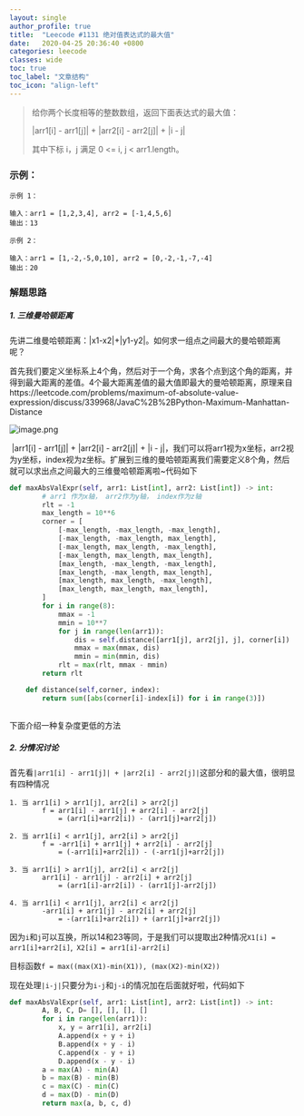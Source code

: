 ```yaml
---
layout: single
author_profile: true
title:  "Leecode #1131 绝对值表达式的最大值"
date:   2020-04-25 20:36:40 +0800
categories: leecode
classes: wide
toc: true
toc_label: "文章结构"
toc_icon: "align-left"
---
```


> 给你两个长度相等的整数数组，返回下面表达式的最大值：
>
> |arr1[i] - arr1[j]| + |arr2[i] - arr2[j]| + |i - j|
>
> 其中下标 i，j 满足 0 <= i, j < arr1.length。

### 示例：

```
示例 1：

输入：arr1 = [1,2,3,4], arr2 = [-1,4,5,6]
输出：13

示例 2：

输入：arr1 = [1,-2,-5,0,10], arr2 = [0,-2,-1,-7,-4]
输出：20
```

### 解题思路

##### 1. 三维曼哈顿距离

​	先讲二维曼哈顿距离：|x1-x2|+|y1-y2|。如何求一组点之间最大的曼哈顿距离呢？

​	首先我们要定义坐标系上4个角，然后对于一个角，求各个点到这个角的距离，并得到最大距离的差值。4个最大距离差值的最大值即最大的曼哈顿距离，原理来自https://leetcode.com/problems/maximum-of-absolute-value-expression/discuss/339968/JavaC%2B%2BPython-Maximum-Manhattan-Distance

![image.png](https://pic.leetcode-cn.com/3f2cd5a1b6f566ec9a168fe85c1fbd9d9393fcd5feeaed40edd06347f3dee427-image.png)

​	|arr1[i] - arr1[j]| + |arr2[i] - arr2[j]| + |i - j|，我们可以将arr1视为x坐标，arr2视为y坐标，index视为z坐标。扩展到三维的曼哈顿距离我们需要定义8个角，然后就可以求出点之间最大的三维曼哈顿距离啦~代码如下

```python
def maxAbsValExpr(self, arr1: List[int], arr2: List[int]) -> int:
        # arr1 作为x轴， arr2作为y轴， index作为z轴
        rlt = -1
        max_length = 10**6
        corner = [
            [-max_length, -max_length, -max_length],
            [-max_length, -max_length, max_length],
            [-max_length, max_length, -max_length],
            [-max_length, max_length, max_length],
            [max_length, -max_length, -max_length],
            [max_length, -max_length, max_length],
            [max_length, max_length, -max_length],
            [max_length, max_length, max_length],
        ]
        for i in range(8):
            mmax = -1
            mmin = 10**7
            for j in range(len(arr1)):
                dis = self.distance([arr1[j], arr2[j], j], corner[i])
                mmax = max(mmax, dis)
                mmin = min(mmin, dis)
            rlt = max(rlt, mmax - mmin)
        return rlt

    def distance(self,corner, index):
        return sum([abs(corner[i]-index[i]) for i in range(3)])
    
```

下面介绍一种复杂度更低的方法

##### 2. 分情况讨论

首先看`|arr1[i] - arr1[j]| + |arr2[i] - arr2[j]|`这部分和的最大值，很明显有四种情况

```
1. 当 arr1[i] > arr1[j], arr2[i] > arr2[j]
		f = arr1[i] - arr1[j] + arr2[i] - arr2[j] 
			= (arr1[i]+arr2[i]) - (arr1[j]+arr2[j])
			
2. 当 arr1[i] < arr1[j], arr2[i] > arr2[j]
		f = -arr1[i] + arr1[j] + arr2[i] - arr2[j] 
			= (-arr1[i]+arr2[i]) - (-arr1[j]+arr2[j])

3. 当 arr1[i] > arr1[j], arr2[i] < arr2[j]
		arr1[i] - arr1[j] - arr2[i] + arr2[j] 
			= (arr1[i]-arr2[i]) - (arr1[j]-arr2[j])
			
4. 当 arr1[i] < arr1[j], arr2[i] < arr2[j]
		-arr1[i] + arr1[j] - arr2[i] + arr2[j] 
			= -(arr1[i]+arr2[i]) + (arr1[j]+arr2[j])
```

因为`i`和`j`可以互换，所以14和23等同，于是我们可以提取出2种情况`X1[i] = arr1[i]+arr2[i]`,` X2[i] = arr1[i]-arr2[i]`

目标函数`f = max((max(X1)-min(X1)), (max(X2)-min(X2))`

现在处理`|i-j|`只要分为`i-j`和`j-i`的情况加在后面就好啦，代码如下

```python
def maxAbsValExpr(self, arr1: List[int], arr2: List[int]) -> int:
        A, B, C, D= [], [], [], []
        for i in range(len(arr1)):
            x, y = arr1[i], arr2[i]
            A.append(x + y + i)
            B.append(x + y - i)
            C.append(x - y + i)
            D.append(x - y - i)
        a = max(A) - min(A)
        b = max(B) - min(B)
        c = max(C) - min(C)
        d = max(D) - min(D)        
        return max(a, b, c, d)

```